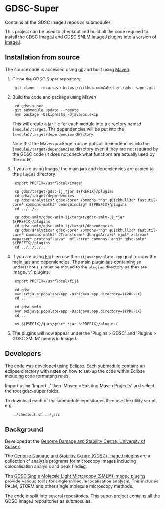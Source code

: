 GDSC-Super
==========

Contains all the GDSC ImageJ repos as submodules.

This project can be used to checkout and build all the code required to install
the [GDSC ImageJ](https://github.com/aherbert/gdsc) and [GDSC SMLM
ImageJ](https://github.com/aherbert/gdsc-smlm) plugins into a version of
[ImageJ](https://imagej.nih.gov/ij/).

Installation from source
------------------------

The source code is accessed using [git](https://git-scm.com/) and built
using [Maven](https://maven.apache.org/).

1. Clone the GDSC Super repository

        git clone --recursive https://github.com/aherbert/gdsc-super.git

2. Build the code and package using Maven

        cd gdsc-super
        git submodule update --remote
        mvn package -DskipTests -Djavadoc.skip

    This will create a jar file for each module into a directory named
    `[module]/target`. The dependencies will be put into the `[module]/target/dependencies`
    directory.

    Note that the Maven package routine puts all dependencies into the
    `[module]/target/dependencies` directory even if they are not required by the GDSC
    code (it does not check what functions are actually used by the code).

3. If you are using ImageJ the main jars and dependencies are copied to the
`plugins` directory.

        export PREFIX=/usr/local/imagej

        cp gdsc/target/gdsc-ij_*jar ${PREFIX}/plugins
        cd gdsc/target/dependencies
        cp gdsc-analytics* gdsc-core* commons-rng* quickhull3d* fastutil-core* commons-math3* beansbinding* ${PREFIX}/plugins
        cd ../../..

        cp gdsc-smlm/gdsc-smlm-ij/target/gdsc-smlm-ij_*jar ${PREFIX}/plugins
        cd gdsc-smlm/gdsc-smlm-ij/target/dependencies
        cp gdsc-analytics* gdsc-core* commons-rng* quickhull3d* fastutil-core* commons-math3* JTransforms* JLargeArrays* ejml* xstream* mxparser* protobuf-java*  mfl-core* commons-lang3* gdsc-smlm* ${PREFIX}/plugins
        cd ../../../..

4. If you are using [Fiji](http://fiji.sc/) then use the `scijava:populate-app`
goal to copy the main jars and dependencies. The main plugin jars containing an
underscore (`_`) must be moved to the `plugins` directory as they are ImageJ
v1 plugins.

        export PREFIX=/usr/local/fiji

        cd gdsc
        mvn scijava:populate-app -Dscijava.app.directory=${PREFIX}
        cd ..

        cd gdsc-smlm
        mvn scijava:populate-app -Dscijava.app.directory=${PREFIX}
        cd ..

        mv ${PREFIX}/jars/gdsc*_*jar ${PREFIX}/plugins/


5. The plugins will now appear under the 'Plugins > GDSC' and
'Plugins > GDSC SMLM' menus in ImageJ.

Developers
----------

The code was developed using [Eclipse](https://eclipse.org/ide/). Each submodule
contains an eclipse directory with notes on how to set-up the code within
Eclipse including code formatting rules.

Import using 'Import...' then 'Maven > Existing Maven Projects' and select the
root gdsc-super folder.

To download each of the submodule repositories then use the utility script, e.g.

        ./checkout.sh ../gdsc

Background
----------

Developed at the
[Genome Damage and Stability Centre, University of Sussex](http://www.sussex.ac.uk/gdsc/).

The [Genome Damage and Stability Centre (GDSC) ImageJ plugins](http://www.sussex.ac.uk/gdsc/intranet/microscopy/UserSupport/AnalysisProtocol/imagej/gdsc_plugins/)
are a collection of analysis programs for microscopy images including colocalisation
analysis and peak finding.

The [GDSC Single Molecule Light Microscopy (SMLM) ImageJ plugins](https://gdsc-smlm.readthedocs.io/)
provide various tools for single molecule localisation analysis.
This includes PALM, STORM and other single molecule microscopy methods.

The code is split into several repositories. This super-project contains all the
GDSC ImageJ repositories as submodules.

